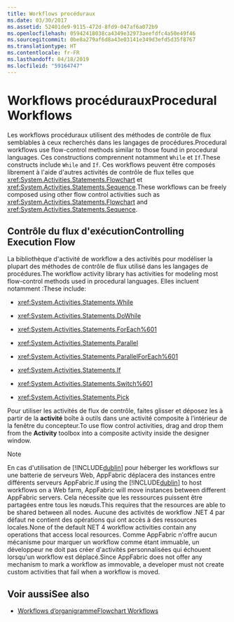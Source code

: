 ```yaml
---
title: Workflows procéduraux
ms.date: 03/30/2017
ms.assetid: 52401de9-9115-472d-8fd9-047af6a072b9
ms.openlocfilehash: 05942418038ca4349e32973aeefdfc4a50e49f46
ms.sourcegitcommit: 0be8a279af6d8a43e03141e349d3efd5d35f8767
ms.translationtype: HT
ms.contentlocale: fr-FR
ms.lasthandoff: 04/18/2019
ms.locfileid: "59164747"
---
```

# <a name="procedural-workflows"></a><span data-ttu-id="45ad0-102">Workflows procéduraux</span><span class="sxs-lookup"><span data-stu-id="45ad0-102">Procedural Workflows</span></span>
<span data-ttu-id="45ad0-103">Les workflows procéduraux utilisent des méthodes de contrôle de flux semblables à ceux recherchés dans les langages de procédures.</span><span class="sxs-lookup"><span data-stu-id="45ad0-103">Procedural workflows use flow-control methods similar to those found in procedural languages.</span></span> <span data-ttu-id="45ad0-104">Ces constructions comprennent notamment `While` et `If`.</span><span class="sxs-lookup"><span data-stu-id="45ad0-104">These constructs include `While` and `If`.</span></span> <span data-ttu-id="45ad0-105">Ces workflows peuvent être composés librement à l'aide d'autres activités de contrôle de flux telles que <xref:System.Activities.Statements.Flowchart> et <xref:System.Activities.Statements.Sequence>.</span><span class="sxs-lookup"><span data-stu-id="45ad0-105">These workflows can be freely composed using other flow control activities such as <xref:System.Activities.Statements.Flowchart> and <xref:System.Activities.Statements.Sequence>.</span></span>  
  
## <a name="controlling-execution-flow"></a><span data-ttu-id="45ad0-106">Contrôle du flux d'exécution</span><span class="sxs-lookup"><span data-stu-id="45ad0-106">Controlling Execution Flow</span></span>  
 <span data-ttu-id="45ad0-107">La bibliothèque d'activité de workflow a des activités pour modéliser la plupart des méthodes de contrôle de flux utilisé dans les langages de procédures.</span><span class="sxs-lookup"><span data-stu-id="45ad0-107">The workflow activity library has activities for modeling most flow-control methods used in procedural languages.</span></span> <span data-ttu-id="45ad0-108">Elles incluent notamment :</span><span class="sxs-lookup"><span data-stu-id="45ad0-108">These include:</span></span>  
  
-   <xref:System.Activities.Statements.While>  
  
-   <xref:System.Activities.Statements.DoWhile>  
  
-   <xref:System.Activities.Statements.ForEach%601>  
  
-   <xref:System.Activities.Statements.Parallel>  
  
-   <xref:System.Activities.Statements.ParallelForEach%601>  
  
-   <xref:System.Activities.Statements.If>  
  
-   <xref:System.Activities.Statements.Switch%601>  
  
-   <xref:System.Activities.Statements.Pick>  
  
 <span data-ttu-id="45ad0-109">Pour utiliser les activités de flux de contrôle, faites glisser et déposez les à partir de la **activité** boîte à outils dans une activité composite à l’intérieur de la fenêtre du concepteur.</span><span class="sxs-lookup"><span data-stu-id="45ad0-109">To use flow control activities, drag and drop them from the **Activity** toolbox into a composite activity inside the designer window.</span></span>  
  
> [!NOTE]
>  <span data-ttu-id="45ad0-110">En cas d'utilisation de [!INCLUDE[dublin](../../../includes/dublin-md.md)] pour héberger les workflows sur une batterie de serveurs Web, AppFabric déplacera des instances entre différents serveurs AppFabric.</span><span class="sxs-lookup"><span data-stu-id="45ad0-110">If using the [!INCLUDE[dublin](../../../includes/dublin-md.md)] to host workflows on a Web farm, AppFabric will move instances between different AppFabric servers.</span></span> <span data-ttu-id="45ad0-111">Cela nécessite que les ressources puissent être partagées entre tous les nœuds.</span><span class="sxs-lookup"><span data-stu-id="45ad0-111">This requires that the resources are able to be shared between all nodes.</span></span>  <span data-ttu-id="45ad0-112">Aucune des activités de workflow .NET 4 par défaut ne contient des opérations qui ont accès à des ressources locales.</span><span class="sxs-lookup"><span data-stu-id="45ad0-112">None of the default NET 4 workflow activities contain any operations that access local resources.</span></span> <span data-ttu-id="45ad0-113">Comme AppFabric n'offre aucun mécanisme pour marquer un workflow comme étant immuable, un développeur ne doit pas créer d'activités personnalisées qui échouent lorsqu'un workflow est déplacé.</span><span class="sxs-lookup"><span data-stu-id="45ad0-113">Since AppFabric does not offer any mechanism to mark a workflow as immovable, a developer must not create custom activities that fail when a workflow is moved.</span></span>  
  
## <a name="see-also"></a><span data-ttu-id="45ad0-114">Voir aussi</span><span class="sxs-lookup"><span data-stu-id="45ad0-114">See also</span></span>

- [<span data-ttu-id="45ad0-115">Workflows d’organigramme</span><span class="sxs-lookup"><span data-stu-id="45ad0-115">Flowchart Workflows</span></span>](flowchart-workflows.md)

